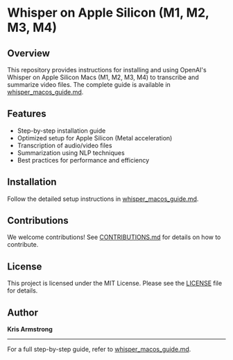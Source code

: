 # Whisper on Apple Silicon (M1, M2, M3, M4)

## Overview
This repository provides instructions for installing and using OpenAI's Whisper on Apple Silicon Macs (M1, M2, M3, M4) to transcribe and summarize video files. The complete guide is available in [whisper_macos_guide.md](whisper_macos_guide.md).

## Features
- Step-by-step installation guide
- Optimized setup for Apple Silicon (Metal acceleration)
- Transcription of audio/video files
- Summarization using NLP techniques
- Best practices for performance and efficiency

## Installation
Follow the detailed setup instructions in [whisper_macos_guide.md]([whisper_macos_guide.md).

## Contributions
We welcome contributions! See [CONTRIBUTIONS.md](CONTRIBUTIONS.md) for details on how to contribute.

## License
This project is licensed under the MIT License. Please see the [LICENSE](LICENSE) file for details.

## Author
**Kris Armstrong**

---

For a full step-by-step guide, refer to [whisper_macos_guide.md](whisper_macos_guide.md).
